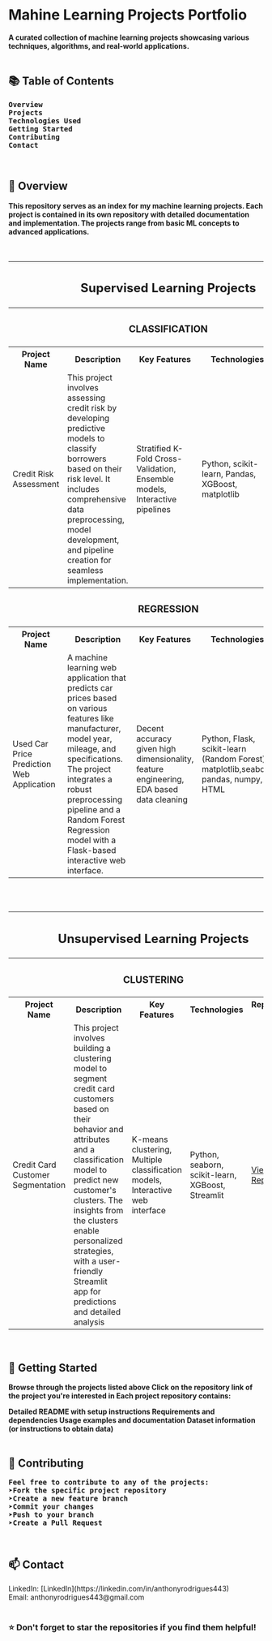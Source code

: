 <h1>Mahine Learning Projects Portfolio</h1>
<b>A curated collection of machine learning projects showcasing various techniques, algorithms, and real-world applications.</b>
<br><br>
<h2>📚 Table of Contents</h2>
<pre><b>Overview
Projects
Technologies Used
Getting Started
Contributing
Contact
</b></pre>
<br>
<h2>🎯 Overview</h2>
<b>This repository serves as an index for my machine learning projects. Each project is contained in its own repository with detailed documentation and implementation. The projects range from basic ML concepts to advanced applications.</b>
<br><br><br>
<table>
  <tr><th colspan="5"><h2>Supervised Learning Projects</h2></th></tr>
  <tr><th colspan="5"><h3>CLASSIFICATION</h3></th></tr>
  <tr><th>Project Name</th>    <th>Description</th>    <th>Key Features</th>    <th>Technologies</th>    <th>Repository link</th></tr>
  <tr>
    <td>Credit Risk Assessment </td>
    <td>This project involves assessing credit risk by developing predictive models to classify borrowers based on their risk level. It includes comprehensive data preprocessing, model development, and pipeline creation for seamless implementation.</td>
    <td>Stratified K-Fold Cross-Validation, Ensemble models, Interactive pipelines</td>
    <td>Python, scikit-learn, Pandas, XGBoost, matplotlib</td>
    <td><a href="https://github.com/Sharkytony/Credit_Risk_Assement_Project" target="_blank">View Repository</a></td>
  </tr>
  <tr><th colspan="5"><h3>REGRESSION</h3></th></tr>
  <tr><th>Project Name</th>    <th>Description</th>    <th>Key Features</th>    <th>Technologies</th>    <th>Repository link</th></tr>
  <tr>
    <td>Used Car Price Prediction Web Application</td>
    <td>A machine learning web application that predicts car prices based on various features like manufacturer, model year, mileage, and specifications. The project integrates a robust preprocessing pipeline and a Random Forest Regression model with a Flask-based interactive web interface.</td>
    <td>Decent accuracy given high dimensionality, feature engineering, EDA based data cleaning </td>
    <td>Python, Flask, scikit-learn (Random Forest), matplotlib,seaborn pandas, numpy, HTML</td>
    <td><a href="https://github.com/Sharkytony/Used-Car-Price-Prediction-Project" target="_blank">View Repository</a></td>
  </tr>
</table>

<br><br>

<table>
  <tr><th colspan="5"><h2>Unsupervised Learning Projects</h2></th></tr>
  <tr><th colspan="5"><h3>CLUSTERING</h3></th></tr>
  <tr><th>Project Name</th>    <th>Description</th>    <th>Key Features</th>    <th>Technologies</th>    <th>Repository link</th></tr>
  <tr>
    <td>Credit Card Customer Segmentation</td>
    <td>This project involves building a clustering model to segment credit card customers based on their behavior and attributes and a classification model to predict new customer's clusters. The insights from the clusters enable personalized strategies, with a user-friendly Streamlit app for predictions and detailed analysis</td>
    <td>K-means clustering, Multiple classification models, Interactive web interface</td>
    <td>Python, seaborn, scikit-learn, XGBoost, Streamlit</td>
    <td><a href="https://github.com/Sharkytony/Credit-Card-Customer-Segmentation" target="_blank">View Repository</a></td>
  </tr>
</table>
<br>
<h2>🚀 Getting Started</h2>
<b>
Browse through the projects listed above
Click on the repository link of the project you're interested in
Each project repository contains:

Detailed README with setup instructions
Requirements and dependencies
Usage examples and documentation
Dataset information (or instructions to obtain data)</b>
<br><br>
<h2>🤝 Contributing</h2>
<pre><b>Feel free to contribute to any of the projects:
➤Fork the specific project repository
➤Create a new feature branch
➤Commit your changes
➤Push to your branch
➤Create a Pull Request</b></pre><br>
<h2>📫 Contact</h2>
LinkedIn: [LinkedIn](https://linkedin.com/in/anthonyrodrigues443)
<br>Email: anthonyrodrigues443@gmail.com
<br><br>
<h3>⭐ Don't forget to star the repositories if you find them helpful!
